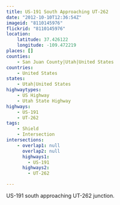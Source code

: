 ```yaml
---
title: US-191 South Approaching UT-262
date: "2012-10-10T12:36:54Z"
imageid: "8110145976"
flickrid: "8110145976"
location:
    latitude: 37.426122
    longitude: -109.472219
places: []
counties:
    - San Juan County|Utah|United States
countries:
    - United States
states:
    - Utah|United States
highwaytypes:
    - US Highway
    - Utah State Highway
highways:
    - US-191
    - UT-262
tags:
    - Shield
    - Intersection
intersections:
    - overlap1: null
      overlap2: null
      highways1:
        - US-191
      highways2:
        - UT-262

---
```

US-191 south approaching UT-262 junction.